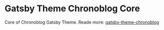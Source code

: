 # Gatsby Theme Chronoblog Core

Core of Chronoblog Gatsby Theme. Reade more: [gatsby-theme-chronoblog](https://github.com/Ganevru/gatsby-theme-chronoblog)
